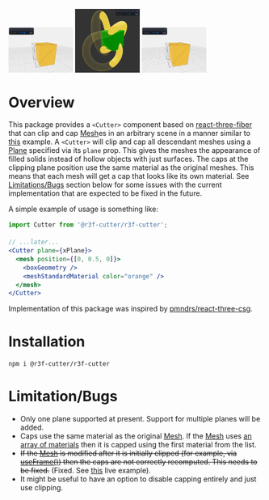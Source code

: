 <a href="https://codesandbox.io/s/r3f-cutter-box-example-q3uip1"><img src="doc/images/gifted-sound-q3uip1.png" width="128"/></a>
<a href="https://codesandbox.io/s/torus-and-box-single-cutplane-y6hl0d"><img src="doc/images/torus-and-box-single-cutplane-y6hl0d.png" width="128"></a>
<a href="https://codesandbox.io/s/rotating-box-example-sculn6"><img src="doc/images/gifted-sound-q3uip1.png" width="128"/></a>

# Overview
This package provides a `<Cutter>` component based on [react-three-fiber](https://github.com/pmndrs/react-three-fiber) that can clip and cap [Mesh](https://threejs.org/docs/index.html?q=Mesh#api/en/objects/Mesh)es in an arbitrary scene in a manner similar to [this](https://codesandbox.io/s/r3f-torus-capped-9f5kyb) example. A `<Cutter>` will clip and cap all descendant meshes using a [Plane](https://threejs.org/docs/index.html?q=Plane#api/en/math/Plane) specified via its `plane` prop. This gives the meshes the appearance of filled solids instead of hollow objects with just surfaces. The caps at the clipping plane position use the same material as the original meshes. This means that each mesh will get a cap that looks like its own material. See [Limitations/Bugs](#limitationbugs) section below for some issues with the current implementation that are expected to be fixed in the future. 

A simple example of usage is something like:

```jsx
import Cutter from '@r3f-cutter/r3f-cutter';

// ...later...
<Cutter plane={xPlane}>
  <mesh position={[0, 0.5, 0]}>
    <boxGeometry />
    <meshStandardMaterial color="orange" />
  </mesh>
</Cutter>
```

Implementation of this package was inspired by [pmndrs/react-three-csg](https://github.com/pmndrs/react-three-csg).

# Installation

```sh
npm i @r3f-cutter/r3f-cutter
```

# Limitation/Bugs
- Only one plane supported at present. Support for multiple planes will be added. 
- Caps use the same material as the original [Mesh](https://threejs.org/docs/index.html?q=Mesh#api/en/objects/Mesh). If the [Mesh](https://threejs.org/docs/index.html?q=Mesh#api/en/objects/Mesh) uses [an array of materials](https://threejs.org/docs/index.html?q=Mesh#api/en/objects/Mesh.material) then it is capped using the first material from the list. 
- ~~If the [Mesh](https://threejs.org/docs/index.html?q=Mesh#api/en/objects/Mesh) is modified after it is initially clipped (for example, via [useFrame()](https://docs.pmnd.rs/react-three-fiber/api/hooks#useframe)) then the caps are not correctly recomputed. This needs to be fixed.~~ (Fixed. See [this](https://codesandbox.io/s/rotating-box-example-sculn6) live example).
- It might be useful to have an option to disable capping entirely and just use clipping.
